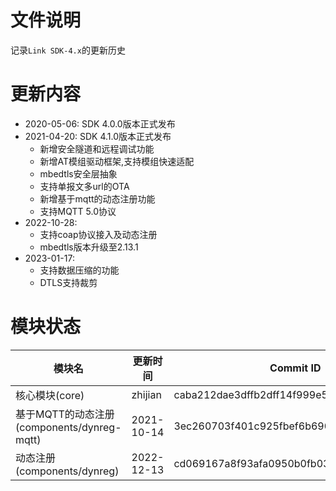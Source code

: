 # 文件说明

记录`Link SDK-4.x`的更新历史

# 更新内容

+ 2020-05-06: SDK 4.0.0版本正式发布
+ 2021-04-20: SDK 4.1.0版本正式发布
  +  新增安全隧道和远程调试功能
  +  新增AT模组驱动框架,支持模组快速适配
  +  mbedtls安全层抽象
  +  支持单报文多url的OTA
  +  新增基于mqtt的动态注册功能
  +  支持MQTT 5.0协议
+ 2022-10-28:
  +  支持coap协议接入及动态注册
  +  mbedtls版本升级至2.13.1
+ 2023-01-17:
  +  支持数据压缩的功能
  +  DTLS支持裁剪

# 模块状态


| 模块名                                      | 更新时间    | Commit ID
|---------------------------------------------|-------------|---------------------------------------------
| 核心模块(core)                              | zhijian     | caba212dae3dffb2dff14f999e5c387078f02ccb
| 基于MQTT的动态注册(components/dynreg-mqtt)  | 2021-10-14  | 3ec260703f401c925fbef6b6905de5eac4da4663
| 动态注册(components/dynreg)                 | 2022-12-13  | cd069167a8f93afa0950b0fb03593001e4c29ddf



